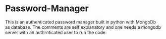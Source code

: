 # Password-Manager
This is an authenticated password manager built in python with MongoDb as database.
The comments are self explanatory and one needs a mongodb server with an authrnticated user to run the code.
